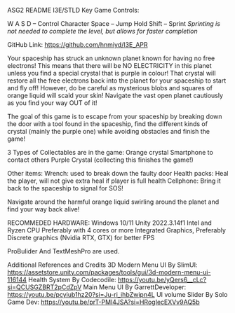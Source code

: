 ASG2 README I3E/STLD
Key Game Controls:

W A S D – Control Character
Space – Jump
Hold Shift – Sprint
*Sprinting is not needed to complete the level, but allows for faster completion*

GitHub Link:  https://github.com/hnmiyd/I3E_APR

Your spaceship has struck an unknown planet known for having no free electrons! This means that there will be NO ELECTRICITY in this planet unless you find a special crystal that is purple in colour! That crystal will restore all the free electrons back into the planet for your spaceship to start and fly off! However, do be careful as mysterious blobs and squares of orange liquid will scald your skin!
Navigate the vast open planet cautiously as you find your way OUT of it! 

The goal of this game is to escape from your spaceship by breaking down the door with a tool found in the spaceship, find the different kinds of crystal (mainly the purple one) while avoiding obstacles and finish the game!

3 Types of Collectables are in the game: 
Orange crystal
Smartphone to contact others
Purple Crystal (collecting this finishes the game!)

Other items:
Wrench: used to break down the faulty door
Health packs: Heal the player, will not give extra heal if player is full health
Cellphone: Bring it back to the spaceship to signal for SOS!

Navigate around the harmful orange liquid swirling around the planet and find your way back alive!



RECOMMEDED HARDWARE:
Windows 10/11
Unity 2022.3.14f1
Intel and Ryzen CPU Preferably with 4 cores or more
Integrated Graphics, Preferably Discrete graphics (Nvidia RTX, GTX) for better FPS



ProBulider And TextMeshPro are used.

Additional References and Credits
3D Modern Menu UI
By SlimUI: https://assetstore.unity.com/packages/tools/gui/3d-modern-menu-ui-116144
Health System
By Codecodile: https://youtu.be/yQers6__cLc?si=QCUSGZBRT2pCdZpV
Main Menu UI
By GarrettDeveloper:  https://youtu.be/pcyiub1hz20?si=Ju-ri_ihbZwipn4L
UI volume Slider
By Solo Game Dev: https://youtu.be/prT-PMl4JSA?si=HRogIecEXVv9AQ5b
